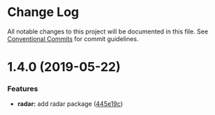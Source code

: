 # Change Log

All notable changes to this project will be documented in this file.
See [Conventional Commits](https://conventionalcommits.org) for commit guidelines.

# 1.4.0 (2019-05-22)


### Features

* **radar:** add radar package ([445e19c](https://github.com/JimmyLv/CHANGLOG.md/commit/445e19c))
